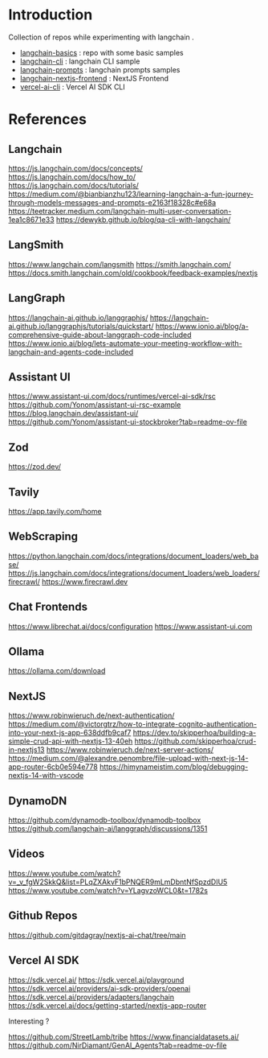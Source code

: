 # Introduction

Collection of repos while experimenting with langchain .

- [langchain-basics](./langchain-basics) : repo with some basic samples
- [langchain-cli](./langchain-cli) : langchain CLI sample
- [langchain-prompts](./langchain-prompts) : langchain prompts samples
- [langchain-nextjs-frontend](./langchain-nextjs-frontend) : NextJS Frontend
- [vercel-ai-cli](./vercel-ai-cli) : Vercel AI SDK CLI

# References

## Langchain

https://js.langchain.com/docs/concepts/
https://js.langchain.com/docs/how_to/
https://js.langchain.com/docs/tutorials/
https://medium.com/@bianbianzhu123/learning-langchain-a-fun-journey-through-models-messages-and-prompts-e2163f18328c#e68a
https://teetracker.medium.com/langchain-multi-user-conversation-1ea1c8671e33
https://dewykb.github.io/blog/qa-cli-with-langchain/

## LangSmith

https://www.langchain.com/langsmith
https://smith.langchain.com/
https://docs.smith.langchain.com/old/cookbook/feedback-examples/nextjs


## LangGraph

https://langchain-ai.github.io/langgraphjs/
https://langchain-ai.github.io/langgraphjs/tutorials/quickstart/
https://www.ionio.ai/blog/a-comprehensive-guide-about-langgraph-code-included
https://www.ionio.ai/blog/lets-automate-your-meeting-workflow-with-langchain-and-agents-code-included

## Assistant UI

https://www.assistant-ui.com/docs/runtimes/vercel-ai-sdk/rsc
https://github.com/Yonom/assistant-ui-rsc-example
https://blog.langchain.dev/assistant-ui/
https://github.com/Yonom/assistant-ui-stockbroker?tab=readme-ov-file

## Zod

https://zod.dev/

## Tavily

https://app.tavily.com/home

## WebScraping

https://python.langchain.com/docs/integrations/document_loaders/web_base/
https://js.langchain.com/docs/integrations/document_loaders/web_loaders/firecrawl/
https://www.firecrawl.dev

## Chat Frontends

https://www.librechat.ai/docs/configuration
https://www.assistant-ui.com


## Ollama

https://ollama.com/download

## NextJS

https://www.robinwieruch.de/next-authentication/
https://medium.com/@victorgtrz/how-to-integrate-cognito-authentication-into-your-next-js-app-638ddfb9caf7
https://dev.to/skipperhoa/building-a-simple-crud-api-with-nextjs-13-40eh
https://github.com/skipperhoa/crud-in-nextjs13
https://www.robinwieruch.de/next-server-actions/
https://medium.com/@alexandre.penombre/file-upload-with-next-js-14-app-router-6cb0e594e778
https://himynameistim.com/blog/debugging-nextjs-14-with-vscode

## DynamoDN

https://github.com/dynamodb-toolbox/dynamodb-toolbox
https://github.com/langchain-ai/langgraph/discussions/1351

## Videos

https://www.youtube.com/watch?v=_v_fgW2SkkQ&list=PLqZXAkvF1bPNQER9mLmDbntNfSpzdDIU5
https://www.youtube.com/watch?v=YLagvzoWCL0&t=1782s

## Github Repos

https://github.com/gitdagray/nextjs-ai-chat/tree/main

## Vercel AI SDK

https://sdk.vercel.ai/
https://sdk.vercel.ai/playground
https://sdk.vercel.ai/providers/ai-sdk-providers/openai
https://sdk.vercel.ai/providers/adapters/langchain
https://sdk.vercel.ai/docs/getting-started/nextjs-app-router

Interesting ?

https://github.com/StreetLamb/tribe
https://www.financialdatasets.ai/
https://github.com/NirDiamant/GenAI_Agents?tab=readme-ov-file
